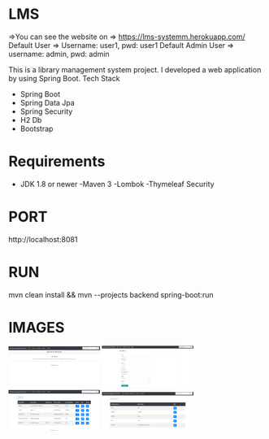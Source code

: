 # LMS
=>You can see the website on  => https://lms-systemm.herokuapp.com/
  Default User => Username: user1, pwd: user1
  Default Admin User => username: admin, pwd: admin

This is a library management system project. I developed a web application by using Spring Boot.
Tech Stack
  - Spring Boot
  - Spring Data Jpa
  - Spring Security
  - H2 Db
  - Bootstrap

# Requirements
  - JDK 1.8 or newer
    -Maven 3
    -Lombok
    -Thymeleaf Security

# PORT
http://localhost:8081
# RUN
 mvn clean install && mvn --projects backend spring-boot:run


# IMAGES
<img width="180" src="https://github.com/nbaybara/LMS-Spring/blob/master/images/Screenshot_22.png">
<img  width="180" src="https://github.com/nbaybara/LMS-Spring/blob/master/images/Screenshot_25.png">
<img  width="180" src="https://github.com/nbaybara/LMS-Spring/blob/master/images/Screenshot_23.png">
<img  width="180" src="https://github.com/nbaybara/LMS-Spring/blob/master/images/Screenshot_24.png">

